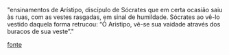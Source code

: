 "ensinamentos de Arístipo, discípulo de Sócrates que em certa ocasião saiu às ruas, com as vestes rasgadas, em sinal de humildade. Sócrates ao vê-lo vestido daquela forma retrucou: “Ó Aristipo, vê-se sua vaidade através dos buracos de sua veste”."

[fonte](https://www.somostodosum.com.br/clube/artigos/autoajuda/as-vestes-de-aristipo-e-a-deturpacao-da-humildade-47484.html)
